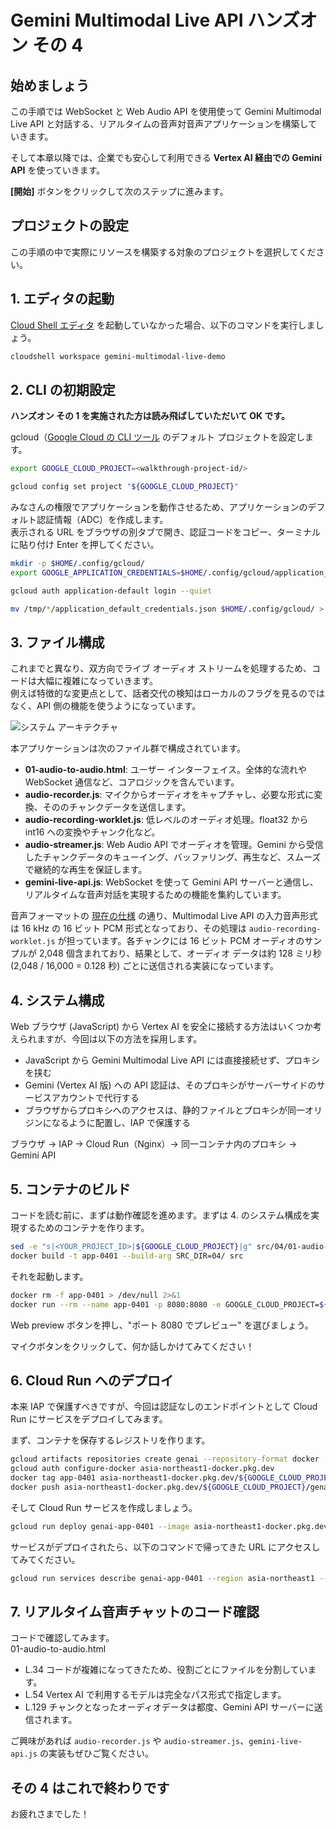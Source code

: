 # Gemini Multimodal Live API ハンズオン その 4

## 始めましょう

この手順では WebSocket と Web Audio API を使用使って Gemini Multimodal Live API と対話する、リアルタイムの音声対音声アプリケーションを構築していきます。

そして本章以降では、企業でも安心して利用できる **Vertex AI 経由での Gemini API** を使っていきます。

<walkthrough-tutorial-duration duration="20"></walkthrough-tutorial-duration>
<walkthrough-tutorial-difficulty difficulty="1"></walkthrough-tutorial-difficulty>

**[開始]** ボタンをクリックして次のステップに進みます。

## プロジェクトの設定

この手順の中で実際にリソースを構築する対象のプロジェクトを選択してください。

<walkthrough-project-setup></walkthrough-project-setup>

## 1. エディタの起動

[Cloud Shell エディタ](https://cloud.google.com/shell/docs/launching-cloud-shell-editor?hl=ja) を起動していなかった場合、以下のコマンドを実行しましょう。

```bash
cloudshell workspace gemini-multimodal-live-demo
```

## 2. CLI の初期設定

**ハンズオン その 1 を実施された方は読み飛ばしていただいて OK です。**

gcloud（[Google Cloud の CLI ツール](https://cloud.google.com/sdk/gcloud?hl=ja) のデフォルト プロジェクトを設定します。

```bash
export GOOGLE_CLOUD_PROJECT=<walkthrough-project-id/>
```

```bash
gcloud config set project "${GOOGLE_CLOUD_PROJECT}"
```

みなさんの権限でアプリケーションを動作させるため、アプリケーションのデフォルト認証情報（ADC）を作成します。  
表示される URL をブラウザの別タブで開き、認証コードをコピー、ターミナルに貼り付け Enter を押してください。

```bash
mkdir -p $HOME/.config/gcloud/
export GOOGLE_APPLICATION_CREDENTIALS=$HOME/.config/gcloud/application_default_credentials.json
```

```bash
gcloud auth application-default login --quiet
```

```bash
mv /tmp/*/application_default_credentials.json $HOME/.config/gcloud/ > /dev/null 2>&1
```

## 3. ファイル構成

これまでと異なり、双方向でライブ オーディオ ストリームを処理するため、コードは大幅に複雑になっていきます。  
例えば特徴的な変更点として、話者交代の検知はローカルのフラグを見るのではなく、API 側の機能を使うようになっています。

![システム アーキテクチャ](https://raw.githubusercontent.com/heiko-hotz/gemini-multimodal-live-dev-guide/main/assets/audio-to-audio-websocket.png)

本アプリケーションは次のファイル群で構成されています。

- **01-audio-to-audio.html**: ユーザー インターフェイス。全体的な流れや WebSocket 通信など、コアロジックを含んでいます。
- **audio-recorder.js**: マイクからオーディオをキャプチャし、必要な形式に変換、そののチャンクデータを送信します。
- **audio-recording-worklet.js**: 低レベルのオーディオ処理。float32 から int16 への変換やチャンク化など。
- **audio-streamer.js**: Web Audio API でオーディオを管理。Gemini から受信したチャンクデータのキューイング、バッファリング、再生など、スムーズで継続的な再生を保証します。
- **gemini-live-api.js**: WebSocket を使って Gemini API サーバーと通信し、リアルタイムな音声対話を実現するための機能を集約しています。

音声フォーマットの [現在の仕様](https://cloud.google.com/vertex-ai/generative-ai/docs/model-reference/multimodal-live?hl=ja#audio-formats) の通り、Multimodal Live API の入力音声形式は 16 kHz の 16 ビット PCM 形式となっており、その処理は `audio-recording-worklet.js` が担っています。各チャンクには 16 ビット PCM オーディオのサンプルが 2,048 個含まれており、結果として、オーディオ データは約 128 ミリ秒 (2,048 / 16,000 = 0.128 秒) ごとに送信される実装になっています。

## 4. システム構成

Web ブラウザ (JavaScript) から Vertex AI を安全に接続する方法はいくつか考えられますが、今回は以下の方法を採用します。

- JavaScript から Gemini Multimodal Live API には直接接続せず、プロキシを挟む
- Gemini (Vertex AI 版) への API 認証は、そのプロキシがサーバーサイドのサービスアカウントで代行する
- ブラウザからプロキシへのアクセスは、静的ファイルとプロキシが同一オリジンになるように配置し、IAP で保護する

ブラウザ -> IAP -> Cloud Run（Nginx）-> 同一コンテナ内のプロキシ -> Gemini API

## 5. コンテナのビルド

コードを読む前に、まずは動作確認を進めます。まずは 4. のシステム構成を実現するためのコンテナを作ります。

```bash
sed -e "s|<YOUR_PROJECT_ID>|${GOOGLE_CLOUD_PROJECT}|g" src/04/01-audio-to-audio.html > src/04/index.html
docker build -t app-0401 --build-arg SRC_DIR=04/ src
```

それを起動します。

```bash
docker rm -f app-0401 > /dev/null 2>&1
docker run --rm --name app-0401 -p 8080:8080 -e GOOGLE_CLOUD_PROJECT=${GOOGLE_CLOUD_PROJECT} -e GOOGLE_APPLICATION_CREDENTIALS=/tmp/creds.json -v ${GOOGLE_APPLICATION_CREDENTIALS}:/tmp/creds.json app-0401
```

Web preview ボタンを押し、"ポート 8080 でプレビュー" を選びましょう。  
<walkthrough-web-preview-icon/>

マイクボタンをクリックして、何か話しかけてみてください！

## 6. Cloud Run へのデプロイ

本来 IAP で保護すべきですが、今回は認証なしのエンドポイントとして Cloud Run にサービスをデプロイしてみます。

まず、コンテナを保存するレジストリを作ります。

```bash
gcloud artifacts repositories create genai --repository-format docker --location asia-northeast1 --description "Docker repository for GenAI hands-on"
gcloud auth configure-docker asia-northeast1-docker.pkg.dev
docker tag app-0401 asia-northeast1-docker.pkg.dev/${GOOGLE_CLOUD_PROJECT}/genai/app:0401
docker push asia-northeast1-docker.pkg.dev/${GOOGLE_CLOUD_PROJECT}/genai/app:0401
```

そして Cloud Run サービスを作成しましょう。

```bash
gcloud run deploy genai-app-0401 --image asia-northeast1-docker.pkg.dev/${GOOGLE_CLOUD_PROJECT}/genai/app:0401 --region asia-northeast1 --platform managed --allow-unauthenticated --quiet
```

サービスがデプロイされたら、以下のコマンドで帰ってきた URL にアクセスしてみてください。

```bash
gcloud run services describe genai-app-0401 --region asia-northeast1 --format='value(status.address.url)'
```

## 7. リアルタイム音声チャットのコード確認

コードで確認してみます。  
<walkthrough-editor-open-file filePath="src/04/01-audio-to-audio.html">01-audio-to-audio.html</walkthrough-editor-open-file>

- <walkthrough-editor-select-line filePath="src/04/01-audio-to-audio.html" startLine="33" endLine="36" startCharacterOffset="4" endCharacterOffset="100">L.34</walkthrough-editor-select-line> コードが複雑になってきたため、役割ごとにファイルを分割しています。
- <walkthrough-editor-select-line filePath="src/04/01-audio-to-audio.html" startLine="53" endLine="53" startCharacterOffset="10" endCharacterOffset="150">L.54</walkthrough-editor-select-line> Vertex AI で利用するモデルは完全なパス形式で指定します。
- <walkthrough-editor-select-line filePath="src/04/01-audio-to-audio.html" startLine="128" endLine="130" startCharacterOffset="10" endCharacterOffset="100">L.129</walkthrough-editor-select-line> チャンクとなったオーディオデータは都度、Gemini API サーバーに送信されます。

ご興味があれば `audio-recorder.js` や `audio-streamer.js`、`gemini-live-api.js` の実装もぜひご覧ください。

## その 4 はこれで終わりです

<walkthrough-conclusion-trophy></walkthrough-conclusion-trophy>

お疲れさまでした！
